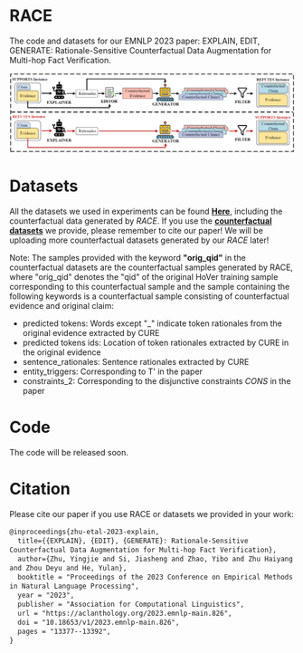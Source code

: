 # RACE
The code and datasets for our EMNLP 2023 paper: EXPLAIN, EDIT, GENERATE: Rationale-Sensitive Counterfactual Data Augmentation for Multi-hop Fact Verification.


![](RACE.png)

# Datasets
All the datasets we used in experiments can be found [**Here**](https://drive.google.com/drive/folders/1EQ-LCthZAtEZXBWmuSM4-Z54aB2Nf-jh?usp=sharing), including the counterfactual data generated by _RACE_.
If you use the [**counterfactual datasets**](https://drive.google.com/drive/folders/1-VEVggJ2Nde9LTLz4leTePfEjIMEciYc?usp=sharing) we provide, please remember to cite our paper!
We will be uploading more counterfactual datasets generated by our _RACE_ later!

Note:
The samples provided with the keyword **"orig_qid"** in the counterfactual datasets are the counterfactual samples generated by RACE, where "orig_qid" denotes the "qid" of the original HoVer training sample corresponding to this counterfactual sample and the sample containing the following keywords is a counterfactual sample consisting of counterfactual evidence and original claim:
- predicted tokens: Words except "_" indicate token rationales from the original evidence extracted by CURE
- predicted tokens ids: Location of token rationales extracted by CURE in the original evidence
- sentence_rationales: Sentence rationales extracted by CURE
- entity_triggers: Corresponding to T' in the paper
- constraints_2: Corresponding to the disjunctive constraints *CONS* in the paper

# Code
The code will be released soon.

# Citation
Please cite our paper if you use RACE or datasets we provided in your work:
```
@inproceedings{zhu-etal-2023-explain,
  title={{EXPLAIN}, {EDIT}, {GENERATE}: Rationale-Sensitive Counterfactual Data Augmentation for Multi-hop Fact Verification},
  author={Zhu, Yingjie and Si, Jiasheng and Zhao, Yibo and Zhu Haiyang and Zhou Deyu and He, Yulan},
  booktitle = "Proceedings of the 2023 Conference on Empirical Methods in Natural Language Processing",
  year = "2023",
  publisher = "Association for Computational Linguistics",
  url = "https://aclanthology.org/2023.emnlp-main.826",
  doi = "10.18653/v1/2023.emnlp-main.826",
  pages = "13377--13392",
}
```
